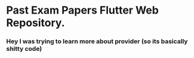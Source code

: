# Past Exam Papers Flutter Web Repository.
### Hey I was trying to learn more about provider (so its basically shitty code)
